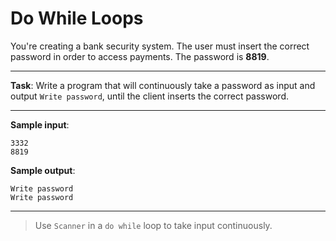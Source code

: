 # Do While Loops

You're creating a bank security system. The user must insert the correct password in order to access payments. The password is **8819**.

---

**Task**: Write a program that will continuously take a password as input and output `Write password`, until the client inserts the correct password.

---

**Sample input**:  
```
3332
8819
```

**Sample output**:  
```
Write password
Write password
```

---

>Use `Scanner` in a `do while` loop to take input continuously.